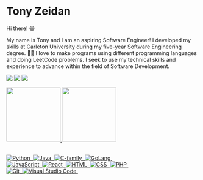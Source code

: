 # Tony Zeidan
Hi there! :smiley:

My name is Tony and I am an aspiring Software Engineer! 
I developed my skills at Carleton University during my five-year Software Engineering degree. :man_student:
I love to make programs using different programming languages and doing LeetCode problems.
I seek to use my technical skills and experience to advance within the field of Software Development.

<a href="https://www.tonyzeidan.com/" alt="Linkedin">
  <img src="https://img.shields.io/badge/-My%20Page-black?style=for-the-badge&logo=netlify&logoColor=#00C7B7" /></a>

 <a href="mailto:tony.azp25@gmail.com" alt="Gmail">
  <img src="https://img.shields.io/badge/Gmail-D14836?style=for-the-badge&logo=gmail&logoColor=white&link=mailto:tony.azp25@gmail.com" /></a>

  <a href="https://www.linkedin.com/in/tony-abou-zeidan-609429195/" alt="Linkedin">
  <img src="https://img.shields.io/badge/LinkedIn-0077B5?style=for-the-badge&logo=linkedin&logoColor=white&link=https://www.linkedin.com/in/tony-abou-zeidan-609429195/" /></a>

<p align="center">
<div align="left" style="display: inline_block">
  <a href="https://github.com/tony-zeidan">
  <img height="142em" src="https://github-readme-stats.vercel.app/api?username=tony-zeidan&show_icons=true&theme=radical&include_all_commits=true&count_private=true"/>
  <img height="142em" src="https://github-readme-stats.vercel.app/api/top-langs/?username=tony-zeidan&layout=compact&langs_count=7&theme=radical"/>
</div>


<br>

![Python](https://img.shields.io/badge/python-3670A0?style=for-the-badge&logo=python&logoColor=ffdd54)&nbsp;
![Java](https://img.shields.io/badge/-Java-000?&logo=Java&style=for-the-badge)&nbsp;
![C-family](https://img.shields.io/badge/C,%20C++-3670A0?style=for-the-badge&logo=C)&nbsp;
![GoLang](https://img.shields.io/badge/-GoLang-blue?style=for-the-badge&logo=Go)&nbsp;
<br>
![JavaScript](https://img.shields.io/badge/JavaScript-F7DF1E?style=for-the-badge&logo=javascript&logoColor=black)&nbsp;
![React](https://img.shields.io/badge/React-333333?style=for-the-badge&logo=react&logoColor=4fc3f7)&nbsp;
![HTML](https://img.shields.io/badge/HTML5-E34F26?style=for-the-badge&logo=html5&logoColor=white)&nbsp;
![CSS](https://img.shields.io/badge/CSS3-1572B6?style=for-the-badge&logo=css3&logoColor=white)&nbsp;
![PHP](https://img.shields.io/badge/-PHP-green?style=for-the-badge&logo=php&color=8BCB87)&nbsp;
<br>
![Git](https://img.shields.io/badge/Git-202020?style=for-the-badge&logo=git&logoColor=db3e00)&nbsp;
![Visual Studio Code](https://img.shields.io/badge/Visual%20Studio%20Code-0e0e0e?style=for-the-badge&logo=visual-studio-code&logoColor=007ACC)&nbsp;
